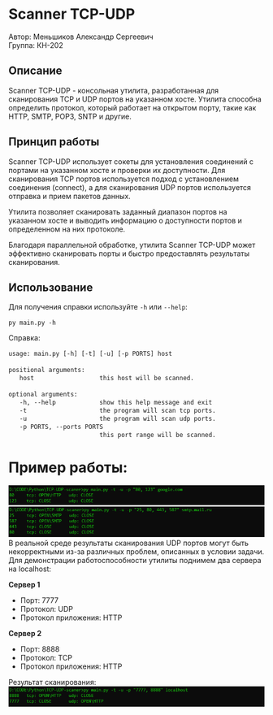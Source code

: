 Scanner TCP-UDP
===============

Автор: Меньшиков Александр Сергеевич  
Группа: КН-202

Описание
--------

Scanner TCP-UDP - консольная утилита, разработанная для сканирования TCP и UDP портов на указанном хосте. Утилита способна определить протокол, который работает на открытом порту, такие как HTTP, SMTP, POP3, SNTP и другие.

Принцип работы
--------------

Scanner TCP-UDP использует сокеты для установления соединений с портами на указанном хосте и проверки их доступности. Для сканирования TCP портов используется подход с установлением соединения (connect), а для сканирования UDP портов используется отправка и прием пакетов данных.

Утилита позволяет сканировать заданный диапазон портов на указанном хосте и выводить информацию о доступности портов и определенном на них протоколе.  

Благодаря параллельной обработке, утилита Scanner TCP-UDP может эффективно сканировать порты и быстро предоставлять результаты сканирования.

Использование
-------------
Для получения справки используйте `-h` или `--help`:
```shell
py main.py -h
```
Справка:
```shell
usage: main.py [-h] [-t] [-u] [-p PORTS] host  

positional arguments:
   host                  this host will be scanned.
    
optional arguments:
   -h, --help            show this help message and exit
   -t                    the program will scan tcp ports.
   -u                    the program will scan udp ports.
   -p PORTS, --ports PORTS
                         this port range will be scanned.
```

Пример работы:
==============
![пример 1](screenshots/example_1.png)
![пример 2](screenshots/example_2.png)
В реальной среде результаты сканирования UDP портов могут быть некорректными из-за различных проблем, описанных в условии задачи.
Для демонстрации работоспособности утилиты поднимем два сервера на localhost: 

**Сервер 1**

*   Порт: 7777
*   Протокол: UDP
*   Протокол приложения: HTTP

**Сервер 2**

* Порт: 8888
* Протокол: TCP
* Протокол приложения: HTTP

Результат сканирования:
![пример 2](screenshots/example_3.png)


